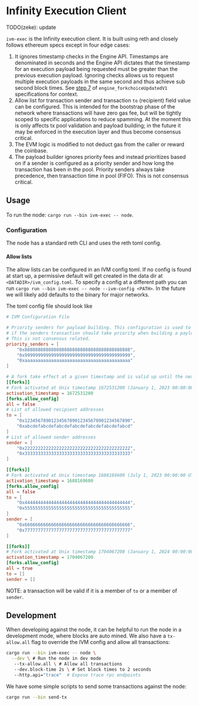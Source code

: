 # Infinity Execution Client

TODO(zeke): update

`ivm-exec` is the Infinity execution client. It is built using reth and closely follows ethereum specs except in four edge cases:

1) It ignores timestamp checks in the Engine API. Timestamps are denominated in seconds and the Engine API dictates that the timestamp for an execution payload being requested must be greater than the previous execution payload. Ignoring checks allows us to request multiple execution payloads in the same second and thus achieve sub second block times. See [step 7](https://github.com/ethereum/execution-apis/blob/main/src/engine/paris.md#specification-1) of `engine_forkchoiceUpdatedV1` specifications for context.
2) Allow list for transaction sender and transaction `to` (recipient) field value can be configured. This is intended for the bootstrap phase of the network where transactions will have zero gas fee, but will be tightly scoped to specific applications to reduce spamming. At the moment this is only affects tx pool validation and payload building; in the future it may be enforced in the execution layer and thus become consensus critical. 
3) The EVM logic is modified to not deduct gas from the caller or reward the coinbase.
4) The payload builder ignores priority fees and instead prioritizes based on if a sender is configured as a priority sender and how long the transaction has been in the pool. Priority senders always take precedence, then transaction time in pool (FIFO). This is not consensus critical.

## Usage

To run the node: `cargo run --bin ivm-exec -- node`.

### Configuration

The node has a standard reth CLI and uses the reth toml config.

#### Allow lists

The allow lists can be configured in an IVM config toml. If no config is found at start up, a permissive default will get created in the data dir at `<DATADIR>/ivm_config.toml`. To specify a config at a different path you can run `cargo run --bin ivm-exec -- node --ivm-config <PATH>`. In the future we will likely add defaults to the binary for major networks.

The toml config file should look like 

```toml
# IVM Configuration File

# Priority senders for payload building. This configuration is used to determine
# if the senders transaction should take priority when building a payload.
# This is not consensus related.
priority_senders = [
    "0x8888888888888888888888888888888888888888",
    "0x9999999999999999999999999999999999999999",
    "0xaaaaaaaaaaaaaaaaaaaaaaaaaaaaaaaaaaaaaaaa"
]

# A fork take effect at a given timestamp and is valid up until the next fork.
[[forks]]
# Fork activated at Unix timestamp 1672531200 (January 1, 2023 00:00:00 UTC)
activation_timestamp = 1672531200
[forks.allow_config]
all = false
# List of allowed recipient addresses
to = [
    "0x1234567890123456789012345678901234567890",
    "0xabcdefabcdefabcdefabcdefabcdefabcdefabcd"
]
# List of allowed sender addresses
sender = [
    "0x2222222222222222222222222222222222222222",
    "0x3333333333333333333333333333333333333333"
]

[[forks]]
# Fork activated at Unix timestamp 1688169600 (July 1, 2023 00:00:00 UTC)
activation_timestamp = 1688169600
[forks.allow_config]
all = false
to = [
    "0x4444444444444444444444444444444444444444",
    "0x5555555555555555555555555555555555555555"
]
sender = [
    "0x6666666666666666666666666666666666666666",
    "0x7777777777777777777777777777777777777777"
]

[[forks]]
# Fork activated at Unix timestamp 1704067200 (January 1, 2024 00:00:00 UTC)
activation_timestamp = 1704067200
[forks.allow_config]
all = true
to = []
sender = []
```
NOTE: a transaction will be valid if it is a member of `to` or a member of `sender`.

## Development

When developing against the node, it can be helpful to run the node in a development mode, where blocks are auto mined. We also have a `tx-allow.all` flag to override the IVM config and allow all transactions: 

```sh
cargo run --bin ivm-exec -- node \
  --dev \ # Run the node in dev mode
   --tx-allow.all \ # Allow all transactions
   --dev.block-time 2s \ # Set block times to 2 seconds
   --http.api="trace"  # Expose trace rpc endpoints
```

We have some simple scripts to send some transactions against the node:

```sh
cargo run --bin send-tx
```
